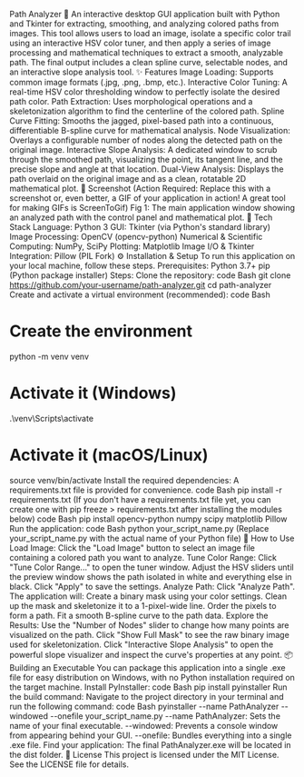 Path Analyzer 🚀
An interactive desktop GUI application built with Python and Tkinter for extracting, smoothing, and analyzing colored paths from images.
This tool allows users to load an image, isolate a specific color trail using an interactive HSV color tuner, and then apply a series of image processing and mathematical techniques to extract a smooth, analyzable path. The final output includes a clean spline curve, selectable nodes, and an interactive slope analysis tool.
✨ Features
Image Loading: Supports common image formats (.jpg, .png, .bmp, etc.).
Interactive Color Tuning: A real-time HSV color thresholding window to perfectly isolate the desired path color.
Path Extraction: Uses morphological operations and a skeletonization algorithm to find the centerline of the colored path.
Spline Curve Fitting: Smooths the jagged, pixel-based path into a continuous, differentiable B-spline curve for mathematical analysis.
Node Visualization: Overlays a configurable number of nodes along the detected path on the original image.
Interactive Slope Analysis: A dedicated window to scrub through the smoothed path, visualizing the point, its tangent line, and the precise slope and angle at that location.
Dual-View Analysis: Displays the path overlaid on the original image and as a clean, rotatable 2D mathematical plot.
📸 Screenshot
(Action Required: Replace this with a screenshot or, even better, a GIF of your application in action! A great tool for making GIFs is ScreenToGif)
Fig 1: The main application window showing an analyzed path with the control panel and mathematical plot.
🔧 Tech Stack
Language: Python 3
GUI: Tkinter (via Python's standard library)
Image Processing: OpenCV (opencv-python)
Numerical & Scientific Computing: NumPy, SciPy
Plotting: Matplotlib
Image I/O & Tkinter Integration: Pillow (PIL Fork)
⚙️ Installation & Setup
To run this application on your local machine, follow these steps.
Prerequisites:
Python 3.7+
pip (Python package installer)
Steps:
Clone the repository:
code
Bash
git clone https://github.com/your-username/path-analyzer.git
cd path-analyzer
Create and activate a virtual environment (recommended):
code
Bash
# Create the environment
python -m venv venv

# Activate it (Windows)
.\venv\Scripts\activate

# Activate it (macOS/Linux)
source venv/bin/activate
Install the required dependencies:
A requirements.txt file is provided for convenience.
code
Bash
pip install -r requirements.txt
(If you don't have a requirements.txt file yet, you can create one with pip freeze > requirements.txt after installing the modules below)
code
Bash
pip install opencv-python numpy scipy matplotlib Pillow
Run the application:
code
Bash
python your_script_name.py
(Replace your_script_name.py with the actual name of your Python file)
📖 How to Use
Load Image: Click the "Load Image" button to select an image file containing a colored path you want to analyze.
Tune Color Range: Click "Tune Color Range..." to open the tuner window. Adjust the HSV sliders until the preview window shows the path isolated in white and everything else in black. Click "Apply" to save the settings.
Analyze Path: Click "Analyze Path". The application will:
Create a binary mask using your color settings.
Clean up the mask and skeletonize it to a 1-pixel-wide line.
Order the pixels to form a path.
Fit a smooth B-spline curve to the path data.
Explore the Results:
Use the "Number of Nodes" slider to change how many points are visualized on the path.
Click "Show Full Mask" to see the raw binary image used for skeletonization.
Click "Interactive Slope Analysis" to open the powerful slope visualizer and inspect the curve's properties at any point.
📦 Building an Executable
You can package this application into a single .exe file for easy distribution on Windows, with no Python installation required on the target machine.
Install PyInstaller:
code
Bash
pip install pyinstaller
Run the build command:
Navigate to the project directory in your terminal and run the following command:
code
Bash
pyinstaller --name PathAnalyzer --windowed --onefile your_script_name.py
--name PathAnalyzer: Sets the name of your final executable.
--windowed: Prevents a console window from appearing behind your GUI.
--onefile: Bundles everything into a single .exe file.
Find your application:
The final PathAnalyzer.exe will be located in the dist folder.
📄 License
This project is licensed under the MIT License. See the LICENSE file for details.
